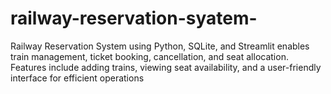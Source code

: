 # railway-reservation-syatem-
Railway Reservation System using Python, SQLite, and Streamlit enables train management, ticket booking, cancellation, and seat allocation. Features include adding trains, viewing seat availability, and a user-friendly interface for efficient operations
